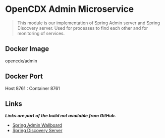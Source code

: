 # OpenCDX Admin Microservice
> This module is our implementation of Spring Admin server and Spring Disocvery server. Used for processes to find each other and for monitoring of services.

## Docker Image
opencdx/admin

## Docker Port
Host 8761 : Container 8761

## Links
_**Links are part of the build not available from GitHub.**_
- [Spring Admin Wallboard](https://localhost:8861/admin/wallboard)
- [Spring Discovery Server](https://localhost:8761)

